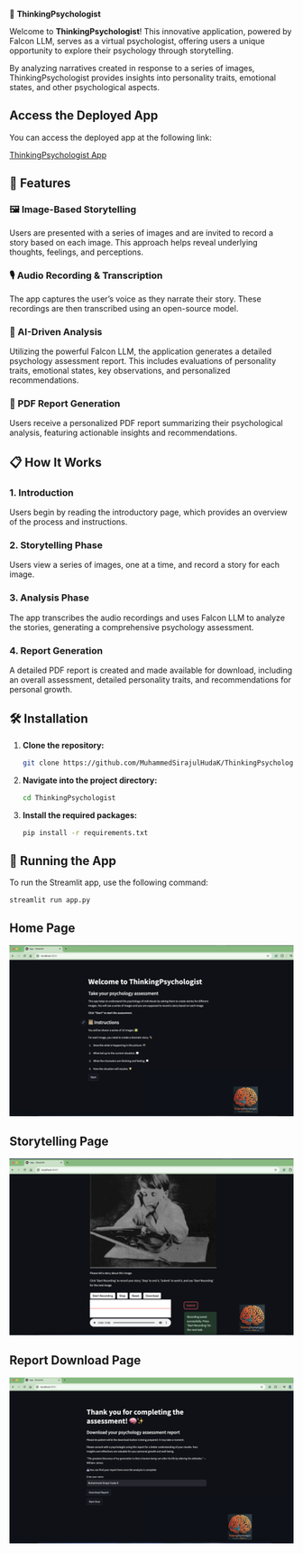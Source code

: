 🧠 **ThinkingPsychologist**

Welcome to **ThinkingPsychologist**! This innovative application, powered by Falcon LLM, serves as a virtual psychologist, offering users a unique opportunity to explore their psychology through storytelling.

By analyzing narratives created in response to a series of images, ThinkingPsychologist provides insights into personality traits, emotional states, and other psychological aspects.

## Access the Deployed App

You can access the deployed app at the following link:

[ThinkingPsychologist App](https://thinkingpsychologist-nilpdnxfxszangjhhhrfqs.streamlit.app/)


## 🚀 **Features**

### 🖼️ Image-Based Storytelling
Users are presented with a series of images and are invited to record a story based on each image. This approach helps reveal underlying thoughts, feelings, and perceptions.

### 🎙️ Audio Recording & Transcription
The app captures the user’s voice as they narrate their story. These recordings are then transcribed using an open-source model.

### 🤖 AI-Driven Analysis
Utilizing the powerful Falcon LLM, the application generates a detailed psychology assessment report. This includes evaluations of personality traits, emotional states, key observations, and personalized recommendations.

### 📄 PDF Report Generation
Users receive a personalized PDF report summarizing their psychological analysis, featuring actionable insights and recommendations.

## 📋 **How It Works**

### 1. Introduction
Users begin by reading the introductory page, which provides an overview of the process and instructions.

### 2. Storytelling Phase
Users view a series of images, one at a time, and record a story for each image.

### 3. Analysis Phase
The app transcribes the audio recordings and uses Falcon LLM to analyze the stories, generating a comprehensive psychology assessment.

### 4. Report Generation
A detailed PDF report is created and made available for download, including an overall assessment, detailed personality traits, and recommendations for personal growth.

## 🛠️ **Installation**

1. **Clone the repository:**

    ```bash
    git clone https://github.com/MuhammedSirajulHudaK/ThinkingPsychologist.git
    ```

2. **Navigate into the project directory:**

    ```bash
    cd ThinkingPsychologist
    ```

3. **Install the required packages:**

    ```bash
    pip install -r requirements.txt
    ```

## 🚀 **Running the App**

To run the Streamlit app, use the following command:

```bash
streamlit run app.py
 ```
## Home Page

![First Image](assets/firstscreen.png)

## Storytelling Page

![Storytelling](assets/secondscreen.png)

## Report Download Page

![Download Report](assets/lastscreen.png)

